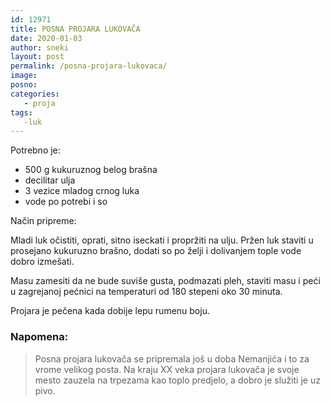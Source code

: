 ```yaml
---
id: 12971
title: POSNA PROJARA LUKOVAČA
date: 2020-01-03
author: sneki
layout: post
permalink: /posna-projara-lukovaca/
image: 
posno: 
categories:
   - proja
tags:
   -luk
---
```

Potrebno je:

* 500 g kukuruznog belog brašna
* decilitar ulja
* 3 vezice mladog crnog luka
* vode po potrebi i so

Način pripreme:

Mladi luk očistiti, oprati, sitno iseckati i propržiti na ulju. Pržen luk staviti u prosejano kukuruzno brašno, dodati so po želji i dolivanjem tople vode dobro izmešati.

Masu zamesiti da ne bude suviše gusta, podmazati pleh, staviti masu i peći u zagrejanoj pećnici na temperaturi od 180 stepeni oko 30 minuta.

Projara je pečena kada dobije lepu rumenu boju.

### Napomena:
> Posna projara lukovača se pripremala još u doba Nemanjića i to za vrome velikog posta. Na kraju XX veka projara lukovača je svoje mesto zauzela na trpezama kao toplo predjelo, a dobro je služiti je uz pivo.

  

